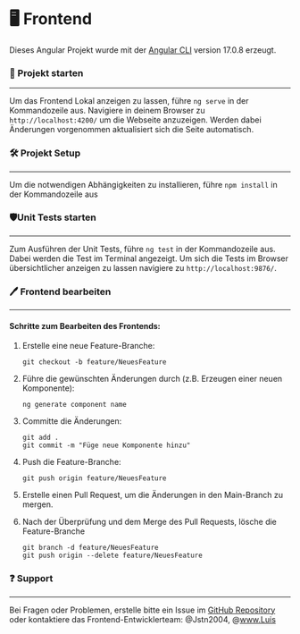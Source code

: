 # 🖥️ Frontend
Dieses Angular Projekt wurde mit der [Angular CLI](https://github.com/angular/angular-cli) version 17.0.8 erzeugt. 

### 🚀 Projekt starten
---
Um das Frontend Lokal anzeigen zu lassen, führe `ng serve` in der Kommandozeile aus. Navigiere in deinem Browser zu  `http://localhost:4200/` um die Webseite anzuzeigen. Werden dabei Änderungen vorgenommen aktualisiert sich die Seite  automatisch.

### 🛠️ Projekt Setup
---
Um die notwendigen Abhängigkeiten zu installieren, führe `npm install` in der Kommandozeile aus

### 🛡️Unit Tests starten
---
Zum Ausführen der Unit Tests, führe `ng test` in der Kommandozeile aus. Dabei werden die Test im Terminal angezeigt. Um sich die Tests im Browser übersichtlicher anzeigen zu lassen navigiere zu `http://localhost:9876/`. 

### 🖊️ Frontend bearbeiten
---
#### Schritte zum Bearbeiten des Frontends:

1. Erstelle eine neue Feature-Branche:
    ```
    git checkout -b feature/NeuesFeature
    ```
    
2. Führe die gewünschten Änderungen durch (z.B. Erzeugen einer neuen Komponente):
    ```
    ng generate component name
	```
	
3. Committe die Änderungen:
    ```
    git add .
    git commit -m "Füge neue Komponente hinzu"
	```
	
4. Push die Feature-Branche:
    ```
    git push origin feature/NeuesFeature
    ```
    
5. Erstelle einen Pull Request, um die Änderungen in den Main-Branch zu mergen. 
6. Nach der Überprüfung und dem Merge des Pull Requests, lösche die Feature-Branche
    ```
    git branch -d feature/NeuesFeature
    git push origin --delete feature/NeuesFeature
    ```

### ❓ Support
---
Bei Fragen oder Problemen, erstelle bitte ein Issue im [GitHub Repository](https://github.com/SE-TINF22B2/G5-DuoGradus) oder kontaktiere das Frontend-Entwicklerteam: @Jstn2004, @www.Luis
